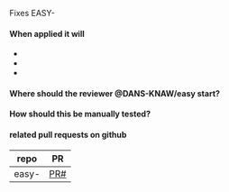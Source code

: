 Fixes EASY-

#### When applied it will
* 
* 
* 

#### Where should the reviewer @DANS-KNAW/easy start?

#### How should this be manually tested?

#### related pull requests on github
repo                       | PR
-------------------------- | -----------------
easy-                      | [PR#](PRlink) 
